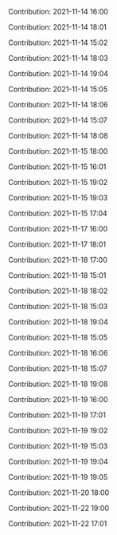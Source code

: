 Contribution: 2021-11-14 16:00

Contribution: 2021-11-14 18:01

Contribution: 2021-11-14 15:02

Contribution: 2021-11-14 18:03

Contribution: 2021-11-14 19:04

Contribution: 2021-11-14 15:05

Contribution: 2021-11-14 18:06

Contribution: 2021-11-14 15:07

Contribution: 2021-11-14 18:08

Contribution: 2021-11-15 18:00

Contribution: 2021-11-15 16:01

Contribution: 2021-11-15 19:02

Contribution: 2021-11-15 19:03

Contribution: 2021-11-15 17:04

Contribution: 2021-11-17 16:00

Contribution: 2021-11-17 18:01

Contribution: 2021-11-18 17:00

Contribution: 2021-11-18 15:01

Contribution: 2021-11-18 18:02

Contribution: 2021-11-18 15:03

Contribution: 2021-11-18 19:04

Contribution: 2021-11-18 15:05

Contribution: 2021-11-18 16:06

Contribution: 2021-11-18 15:07

Contribution: 2021-11-18 19:08

Contribution: 2021-11-19 16:00

Contribution: 2021-11-19 17:01

Contribution: 2021-11-19 19:02

Contribution: 2021-11-19 15:03

Contribution: 2021-11-19 19:04

Contribution: 2021-11-19 19:05

Contribution: 2021-11-20 18:00

Contribution: 2021-11-22 19:00

Contribution: 2021-11-22 17:01

